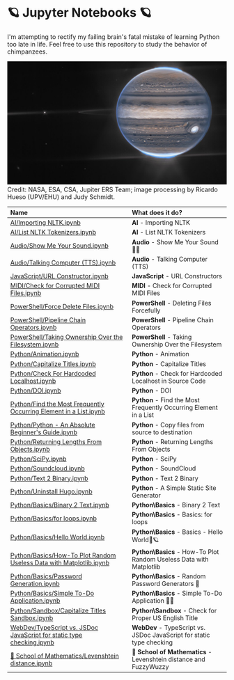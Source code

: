 # 🪐 Jupyter Notebooks 🪐

I'm attempting to rectify my failing brain's fatal mistake of learning Python too late in life. Feel free to use this repository to study the behavior of chimpanzees.

![Jupiter, in all its glory.](https://github.com/ka-de/notebooks/raw/main/Data/jupiter.jpg)
Credit: NASA, ESA, CSA, Jupiter ERS Team; image processing by Ricardo Hueso (UPV/EHU) and Judy Schmidt.

Name | What does it do?
:---|:---
[AI/Importing NLTK.ipynb](https://github.com/ka-de/notebooks/blob/main/AI/Importing%20NLTK.ipynb) | **AI** - Importing NLTK
[AI/List NLTK Tokenizers.ipynb](https://github.com/ka-de/notebooks/blob/main/AI/List%20NLTK%20Tokenizers.ipynb) | **AI** - List NLTK Tokenizers
[Audio/Show Me Your Sound.ipynb](https://github.com/ka-de/notebooks/blob/main/Audio/Show%20Me%20Your%20Sound.ipynb) | **Audio** - Show Me Your Sound 🎵👀
[Audio/Talking Computer (TTS).ipynb](https://github.com/ka-de/notebooks/blob/main/Audio/Talking%20Computer%20(TTS).ipynb) | **Audio** - Talking Computer (TTS)
[JavaScript/URL Constructor.ipynb](https://github.com/ka-de/notebooks/blob/main/JavaScript/URL%20Constructor.ipynb) | **JavaScript** - URL Constructors
[MIDI/Check for Corrupted MIDI Files.ipynb](https://github.com/ka-de/notebooks/blob/main/MIDI/Check%20for%20Corrupted%20MIDI%20Files.ipynb) | **MIDI** - Check for Corrupted MIDI Files
[PowerShell/Force Delete Files.ipynb](https://github.com/ka-de/notebooks/blob/main/PowerShell/Force%20Delete%20Files.ipynb) | **PowerShell** - Deleting Files Forcefully
[PowerShell/Pipeline Chain Operators.ipynb](https://github.com/ka-de/notebooks/blob/main/PowerShell/Pipeline%20Chain%20Operators.ipynb) | **PowerShell** - Pipeline Chain Operators
[PowerShell/Taking Ownership Over the Filesystem.ipynb](https://github.com/ka-de/notebooks/blob/main/PowerShell/Taking%20Ownership%20Over%20the%20Filesystem.ipynb) | **PowerShell** - Taking Ownership Over the Filesystem
[Python/Animation.ipynb](https://github.com/ka-de/notebooks/blob/main/Python/Animation.ipynb) | **Python** - Animation
[Python/Capitalize Titles.ipynb](https://github.com/ka-de/notebooks/blob/main/Python/Capitalize%20Titles.ipynb) | **Python** - Capitalize Titles
[Python/Check For Hardcoded Localhost.ipynb](https://github.com/ka-de/notebooks/blob/main/Python/Check%20For%20Hardcoded%20Localhost.ipynb) | **Python** - Check for Hardcoded Localhost in Source Code
[Python/DOI.ipynb](https://github.com/ka-de/notebooks/blob/main/Python/DOI.ipynb) | **Python** - DOI
[Python/Find the Most Frequently Occurring Element in a List.ipynb](https://github.com/ka-de/notebooks/blob/main/Python/Find%20the%20Most%20Frequently%20Occurring%20Element%20in%20a%20List.ipynb) | **Python** - Find the Most Frequently Occurring Element in a List
[Python/Python - An Absolute Beginner's Guide.ipynb](https://github.com/ka-de/notebooks/blob/main/Python/Python%20-%20An%20Absolute%20Beginner's%20Guide.ipynb) | **Python** - Copy files from source to destination
[Python/Returning Lengths From Objects.ipynb](https://github.com/ka-de/notebooks/blob/main/Python/Returning%20Lengths%20From%20Objects.ipynb) | **Python** - Returning Lengths From Objects
[Python/SciPy.ipynb](https://github.com/ka-de/notebooks/blob/main/Python/SciPy.ipynb) | **Python** - SciPy
[Python/Soundcloud.ipynb](https://github.com/ka-de/notebooks/blob/main/Python/Soundcloud.ipynb) | **Python** - SoundCloud
[Python/Text 2 Binary.ipynb](https://github.com/ka-de/notebooks/blob/main/Python/Text%202%20Binary.ipynb) | **Python** - Text 2 Binary
[Python/Uninstall Hugo.ipynb](https://github.com/ka-de/notebooks/blob/main/Python/Uninstall%20Hugo.ipynb) | **Python** - A Simple Static Site Generator
[Python/Basics/Binary 2 Text.ipynb](https://github.com/ka-de/notebooks/blob/main/Python/Basics/Binary%202%20Text.ipynb) | **Python\Basics** - Binary 2 Text
[Python/Basics/for loops.ipynb](https://github.com/ka-de/notebooks/blob/main/Python/Basics/for%20loops.ipynb) | **Python\Basics** - Basics: for loops
[Python/Basics/Hello World.ipynb](https://github.com/ka-de/notebooks/blob/main/Python/Basics/Hello%20World.ipynb) | **Python\Basics** - Basics - Hello World👋🪐
[Python/Basics/How-To Plot Random Useless Data with Matplotlib.ipynb](https://github.com/ka-de/notebooks/blob/main/Python/Basics/How-To%20Plot%20Random%20Useless%20Data%20with%20Matplotlib.ipynb) | **Python\Basics** - How-To Plot Random Useless Data with Matplotlib
[Python/Basics/Password Generation.ipynb](https://github.com/ka-de/notebooks/blob/main/Python/Basics/Password%20Generation.ipynb) | **Python\Basics** - Random Password Generators 🔑
[Python/Basics/Simple To-Do Application.ipynb](https://github.com/ka-de/notebooks/blob/main/Python/Basics/Simple%20To-Do%20Application.ipynb) | **Python\Basics** - Simple To-Do Application 📖⏰
[Python/Sandbox/Capitalize Titles Sandbox.ipynb](https://github.com/ka-de/notebooks/blob/main/Python/Sandbox/Capitalize%20Titles%20Sandbox.ipynb) | **Python\Sandbox** - Check for Proper US English Title
[WebDev/TypeScript vs. JSDoc JavaScript for static type checking.ipynb](https://github.com/ka-de/notebooks/blob/main/WebDev/TypeScript%20vs.%20JSDoc%20JavaScript%20for%20static%20type%20checking.ipynb) | **WebDev** - TypeScript vs. JSDoc JavaScript for static type checking
[🦎 School of Mathematics/Levenshtein distance.ipynb](https://github.com/ka-de/notebooks/blob/main/🦎%20School%20of%20Mathematics/Levenshtein%20distance.ipynb) | **🦎 School of Mathematics** - Levenshtein distance and FuzzyWuzzy
